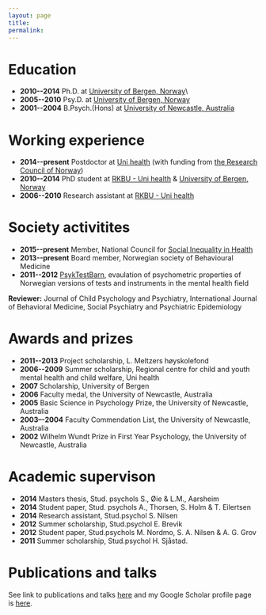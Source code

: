 ```yaml
---
layout: page
title: 
permalink:
---
```


# Education 

* **2010--2014** Ph.D. at [University of Bergen, Norway](www.uib.no)\
* **2005--2010** Psy.D. at [University of Bergen, Norway](www.uib.no)  
* **2001--2004** B.Psych.(Hons) at [University of Newcastle, Australia](www.newcastle.edu.au)  
  
# Working experience

* **2014--present** Postdoctor at [Uni health](www.uni.no) (with funding from [the Research Council of Norway](www.nfr.no))
* **2010--2014** PhD student at [RKBU - Uni health](http://uni.no/nb/uni-helse/rkbu-vest/) & [University of Bergen, Norway](www.uib.no)  
* **2006--2010** Research assistant at [RKBU - Uni health](http://uni.no/nb/uni-helse/rkbu-vest/)  

# Society activitites
* **2015--present** Member, National Council for [Social Inequality in Health](https://helsedirektoratet.no/om-oss/organisasjon/rad-og-utvalg/fagrad-for-sosial-ulikhet-i-helse) 
* **2013--present** Board member, Norwegian society of Behavioural Medicine  
* **2011--2012** [PsykTestBarn](http://psyktestbarn.no), evaulation of psychometric properties of   Norwegian versions of tests and instruments in the mental health field  

**Reviewer:** Journal of Child Psychology and Psychiatry, International Journal of Behavioral Medicine, Social Psychiatry and Psychiatric Epidemiology  
# Awards and prizes

* **2011--2013** Project scholarship, L. Meltzers høyskolefond  
* **2006--2009** Summer scholarship, Regional centre for child and youth mental health and child welfare, Uni health  
* **2007** Scholarship, University of Bergen  
* **2006** Faculty medal, the University of Newcastle, Australia  
* **2005** Basic Science in Psychology Prize, the University of Newcastle, Australia  
* **2003–-2004** Faculty Commendation List, the University of Newcastle, Australia  
* **2002** Wilhelm Wundt Prize in First Year Psychology, the University of Newcastle, Australia  

# Academic supervison

* **2014** Masters thesis, Stud. psychols S., Øie & L.M., Aarsheim  
* **2014** Student paper, Stud. psychols A., Thorsen, S. Holm & T. Eilertsen  
* **2014** Research assistant, Stud.psychol S. Nilsen  
* **2012** Summer scholarship, Stud.psychol E. Brevik  
* **2012** Student paper, Stud.psychols M. Nordmo, S. A. Nilsen & A. G. Grov  
* **2011** Summer scholarship, Stud.psychol H. Sjåstad.  
  
# Publications and talks

See link to publications and talks [here](http://www.cristin.no/as/WebObjects/cristin.woa/wa/fres?sort=ar&pnr=47019&la=no&action=sok) and my Google Scholar profile page is [here](https://scholar.google.com/citations?user=TMC38ZgAAAAJ&hl=en).
